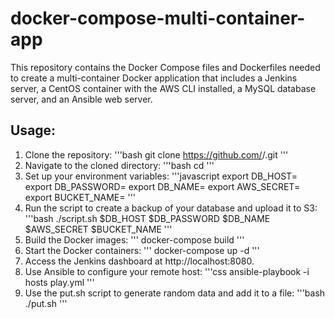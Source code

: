 # docker-compose-multi-container-app
This repository contains the Docker Compose files and Dockerfiles needed to create a multi-container Docker application that includes a Jenkins server, a CentOS container with the AWS CLI installed, a MySQL database server, and an Ansible web server.
## Usage:

1. Clone the repository:
'''bash
git clone https://github.com/<your-username>/<your-repository>.git
'''
2. Navigate to the cloned directory:
'''bash
cd <your-repository>
'''
3. Set up your environment variables:
'''javascript
export DB_HOST=<your-database-host>
export DB_PASSWORD=<your-database-password>
export DB_NAME=<your-database-name>
export AWS_SECRET=<your-aws-secret-key>
export BUCKET_NAME=<your-aws-s3-bucket-name>
'''
4. Run the script to create a backup of your database and upload it to S3:
'''bash
./script.sh $DB_HOST $DB_PASSWORD $DB_NAME $AWS_SECRET $BUCKET_NAME
'''
5. Build the Docker images:
 '''
 docker-compose build
'''
6. Start the Docker containers:
 '''
docker-compose up -d
'''
7. Access the Jenkins dashboard at http://localhost:8080.
8. Use Ansible to configure your remote host:
'''css
ansible-playbook -i hosts play.yml
'''
9. Use the put.sh script to generate random data and add it to a file:
'''bash
  ./put.sh
'''
  
  
